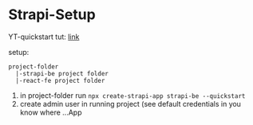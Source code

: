 # Strapi-Setup

YT-quickstart tut: [link](https://www.youtube.com/watch?v=h9vETeRiulY)

setup: 
```
project-folder
  |-strapi-be project folder
  |-react-fe project folder
```

1. in project-folder run `npx create-strapi-app strapi-be --quickstart`
2. create admin user in running project (see default credentials in you know where ...App
